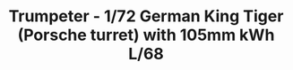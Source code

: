 ---
layout: product
title: "Trumpeter - 1/72 German King Tiger (Porsche turret) with 105mm kWh L/68"
price: "2000" 
desc: "N/A"
img_path: "/assets/img/TRU07161.jpg"
brand: "N/A"
available: false
special_offer: false
new: false
soon: false
cat: "010000"
subcat: "013400"
subsubcat: "0N/A"
sifra: "TRU07161"
popular: false
---